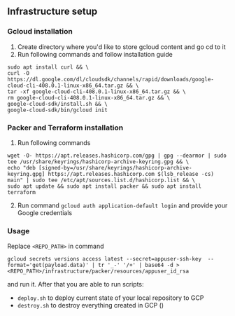 ## Infrastructure setup
### Gcloud installation
1. Create directory where you'd like to store gcloud content and go cd to it
2. Run following commands and follow installation guide
```
sudo apt install curl && \
curl -O https://dl.google.com/dl/cloudsdk/channels/rapid/downloads/google-cloud-cli-408.0.1-linux-x86_64.tar.gz && \
tar -xf google-cloud-cli-408.0.1-linux-x86_64.tar.gz && \
rm google-cloud-cli-408.0.1-linux-x86_64.tar.gz && \
google-cloud-sdk/install.sh && \
google-cloud-sdk/bin/gcloud init
```
### Packer and Terraform installation
1. Run following commands
```
wget -O- https://apt.releases.hashicorp.com/gpg | gpg --dearmor | sudo tee /usr/share/keyrings/hashicorp-archive-keyring.gpg && \
echo "deb [signed-by=/usr/share/keyrings/hashicorp-archive-keyring.gpg] https://apt.releases.hashicorp.com $(lsb_release -cs) main" | sudo tee /etc/apt/sources.list.d/hashicorp.list && \
sudo apt update && sudo apt install packer && sudo apt install terraform
```
2. Run command ```gcloud auth application-default login``` and provide your Google credentials


### Usage

Replace ``<REPO_PATH>`` in command 
```
gcloud secrets versions access latest --secret=appuser-ssh-key  --format='get(payload.data)' | tr '_-' '/+' | base64 -d > <REPO_PATH>/infrastructure/packer/resources/appuser_id_rsa
```
and run it. After that you are able to run scripts:
- ``deploy.sh`` to deploy current state of your local repository to GCP
- ``destroy.sh`` to destroy everything created in GCP ()

